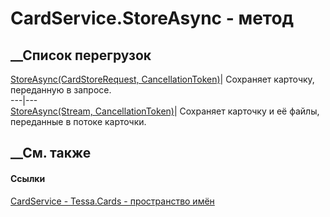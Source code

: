 # CardService.StoreAsync - метод
##  __Список перегрузок
[StoreAsync(CardStoreRequest,
CancellationToken)](M_Tessa_Cards_CardService_StoreAsync_1.htm)| Сохраняет
карточку, переданную в запросе.  
---|---  
[StoreAsync(Stream,
CancellationToken)](M_Tessa_Cards_CardService_StoreAsync.htm)| Сохраняет
карточку и её файлы, переданные в потоке карточки.  
##  __См. также
#### Ссылки
[CardService - ](T_Tessa_Cards_CardService.htm)
[Tessa.Cards - пространство имён](N_Tessa_Cards.htm)
